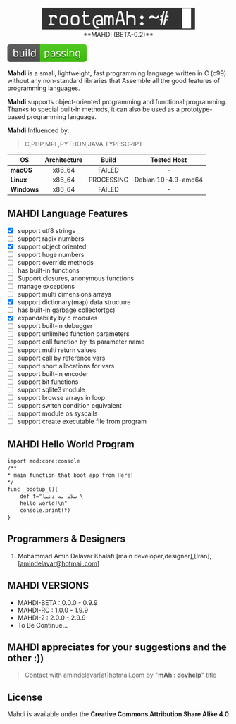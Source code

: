 <p align="center" >
<img src="docs/assets/logo.png"  alt="Mahdi Programming Language" title="Mahdi Programming Language"> <br>
**MAHDI (BETA-0.2)**
</p>

![Build Status](docs/assets/passing.svg)

**Mahdi** is a small, lightweight, fast programming language written in C (c99) without any non-standard libraries that Assemble all the good features of programming languages.

**Mahdi** supports object-oriented programming and functional programming. Thanks to special built-in methods, it can also be used as a prototype-based programming language.

**Mahdi** Influenced by:
 >C,PHP,MPL,PYTHON,JAVA,TYPESCRIPT


| **OS** | **Architecture** | **Build** | **Tested Host**|
|---|:---:|:---:|:---:|
| **macOS**   | x86_64 |FAILED      |-
| **Linux**   | x86_64 |PROCESSING  |Debian 10-4.9-amd64
| **Windows** | x86_64 |FAILED      |-




MAHDI Language Features
--------

- [x] support utf8 strings 
- [ ] support radix numbers  
- [x] support object oriented  
- [ ] support huge numbers 
- [ ] support override methods  
- [ ] has built-in functions  
- [ ] Support closures, anonymous functions
- [ ] manage exceptions  
- [ ] support multi dimensions arrays  
- [x] support dictionary(map) data structure 
- [ ] has built-in garbage collector(gc)  
- [x] expandability by c modules  
- [ ] support built-in debugger  
- [ ] support unlimited function parameters  
- [ ] support call function by its parameter name 
- [ ] support multi return values  
- [ ] support call by reference vars  
- [ ] support short allocations for vars  
- [ ] support built-in encoder  
- [ ] support bit functions  
- [ ] support sqlite3 module  
- [ ] support browse arrays in loop  
- [ ] support switch condition equivalent  
- [ ] support module os syscalls  
- [ ] support create executable file from program 

MAHDI Hello World Program
--------
    import mod:core:console
    /**
    * main function that boot app from Here!
    */
    func _bootup_(){
        def f="سلام به دنیا \
        hello world!\n"
        console.print(f)
    }

Programmers & Designers
--------

1. Mohammad Amin Delavar Khalafi [main developer,designer],[Iran],[amindelavar@hotmail.com]

MAHDI VERSIONS
--------
* MAHDI-BETA	:	0.0.0 - 0.9.9
* MAHDI-RC		:	1.0.0 - 1.9.9
* MAHDI-2	    :	2.0.0 - 2.9.9
* To Be Continue...



MAHDI appreciates for your suggestions and the other :))
--------

> Contact with amindelavar[at]hotmail.com by "**mAh : devhelp**" title

License
--------
Mahdi is available under the **Creative Commons Attribution Share Alike 4.0** 
